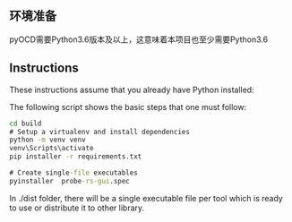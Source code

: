 ## 环境准备

pyOCD需要Python3.6版本及以上，这意味着本项目也至少需要Python3.6


## Instructions

These instructions assume that you already have Python installed:

The following script shows the basic steps that one must follow:

```cmd
cd build
# Setup a virtualenv and install dependencies
python -m venv venv
venv\Scripts\activate
pip installer -r requirements.txt

# Create single-file executables
pyinstaller  probe-rs-gui.spec
```

In ./dist folder, there will be a single executable file per tool which is ready to use or distribute it to other library.